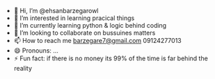 - 👋 Hi, I’m @ehsanbarzegarowl
- 👀 I’m interested in learning pracical things
- 🌱 I’m currently learning python & logic behind coding
- 💞️ I’m looking to collaborate on bussuines matters
- 📫 How to reach me barzegare7@gmail.com 09124277013
- 😄 Pronouns: ...
- ⚡ Fun fact: if there is no money its 99% of the time is far behind the reality

<!---
ehsanbarzegarowl/ehsanbarzegarowl is a ✨ special ✨ repository because its `README.md` (this file) appears on your GitHub profile.
You can click the Preview link to take a look at your changes.
--->

